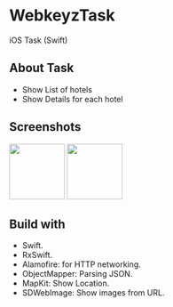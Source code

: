 # WebkeyzTask
iOS Task (Swift)

## About Task
- Show List of hotels
- Show Details for each hotel

## Screenshots
<div>
<img src="https://user-images.githubusercontent.com/44899782/105564874-c6315c80-5d2c-11eb-9650-17c74115cf32.png" width= "100">
<img src="https://user-images.githubusercontent.com/44899782/105564882-ccbfd400-5d2c-11eb-9763-3ec3ff63ba1d.png" width= "100">

</div>

## Build with
- Swift.
- RxSwift.
- Alamofire: for HTTP networking.
- ObjectMapper: Parsing JSON.
- MapKit: Show Location.
- SDWebImage: Show images from URL. 
